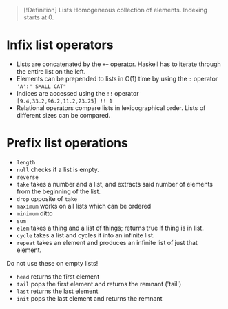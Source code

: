 
>[!Definition] Lists
>Homogeneous collection of elements. Indexing starts at 0.

# Infix list operators

- Lists are concatenated by the `++` operator. Haskell has to iterate through the entire list on the left.
- Elements can be prepended to lists in O(1) time by using the `:` operator `'A':" SMALL CAT"`
- Indices are accessed using the `!!` operator `[9.4,33.2,96.2,11.2,23.25] !! 1`
- Relational operators compare lists in lexicographical order. Lists of different sizes can be compared.

# Prefix list operations
- `length` 
- `null` checks if a list is empty. 
- `reverse`
- `take` takes a number and a list, and extracts said number of elements from the beginning of the list. 
- `drop` opposite of `take`
- `maximum` works on all lists which can be ordered
- `minimum` ditto
- `sum` 
- `elem` takes a thing and a list of things; returns true if thing is in list.
- `cycle` takes a list and cycles it into an infinite list.
- `repeat` takes an element and produces an infinite list of just that element.

Do not use these on empty lists!
- `head` returns the first element
- `tail` pops the first element and returns the remnant ('tail')
- `last` returns the last element
- `init` pops the last element and returns the remnant